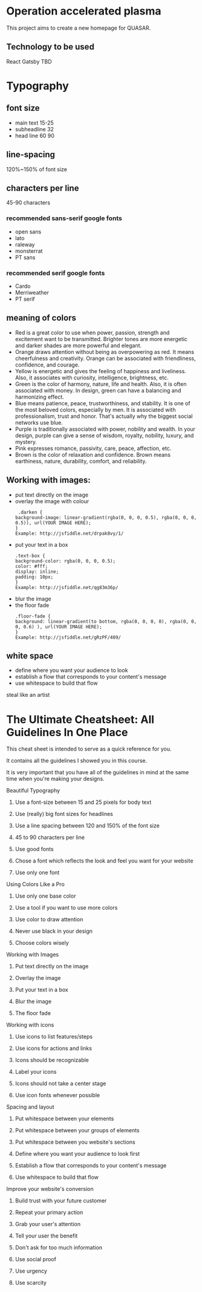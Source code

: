 # Operation accelerated plasma

This project aims to create a new homepage for QUASAR.

## Technology to be used
React
Gatsby
TBD


# Typography

## font size

* main text 15-25
* subheadline 32
* head line 60 90

## line-spacing

120%~150% of font size

## characters per line

45-90 characters

### recommended sans-serif google fonts

* open sans
* lato
* raleway
* monsterrat
* PT sans

### recommended serif google fonts

* Cardo
* Merriweather
* PT serif

## meaning of colors

* Red is a great color to use when power, passion, strength and excitement want to be transmitted. Brighter tones are more energetic and darker shades are more powerful and elegant.
* Orange draws attention without being as overpowering as red. It means cheerfulness and creativity. Orange can be associated with friendliness, confidence, and courage.
* Yellow is energetic and gives the feeling of happiness and liveliness. Also, it associates with curiosity, intelligence, brightness, etc.
* Green is the color of harmony, nature, life and health. Also, it is often associated with money. In design, green can have a balancing and harmonizing effect.
* Blue means patience, peace, trustworthiness, and stability. It is one of the most beloved colors, especially by men. It is associated with professionalism, trust and honor. That's actually why the biggest social networks use blue.
* Purple is traditionally associated with power, nobility and wealth. In your design, purple can give a sense of wisdom, royalty, nobility, luxury, and mystery.
* Pink expresses romance, passivity, care, peace, affection, etc.
* Brown is the color of relaxation and confidence. Brown means earthiness, nature, durability, comfort, and reliability.

## Working with images:

* put text directly on the image
* overlay the image with colour
    ```
     .darken {
    background-image: linear-gradient(rgba(0, 0, 0, 0.5), rgba(0, 0, 0, 0.5)), url(YOUR IMAGE HERE);
    }
    Example: http://jsfiddle.net/drpak8vy/1/
    ```
* put your text in a box
    ```
    .text-box {
    background-color: rgba(0, 0, 0, 0.5);
    color: #fff;
    display: inline;
    padding: 10px;
    }
    Example: http://jsfiddle.net/qg83m36p/
    ```
* blur the image
* the floor fade
    ```
    .floor-fade {
    background: linear-gradient(to bottom, rgba(0, 0, 0, 0), rgba(0, 0, 0, 0.6) ), url(YOUR IMAGE HERE);
    }
    Example: http://jsfiddle.net/gRzPF/409/
    ```


## white space

* define where you want your audience to look
* establish a flow that corresponds to your content's message
* use whitespace to build that flow

steal like an artist

# The Ultimate Cheatsheet: All Guidelines In One Place
This cheat sheet is intended to serve as a quick reference for you.

It contains all the guidelines I showed you in this course.

It is very important that you have all of the guidelines in mind at the same time when you're making your designs.



Beautiful Typography

1. Use a font-size between 15 and 25 pixels for body text

2. Use (really) big font sizes for headlines

3. Use a line spacing between 120 and 150% of the font size

4. 45 to 90 characters per line

5. Use good fonts

6. Chose a font which reflects the look and feel you want for your website

7. Use only one font



Using Colors Like a Pro

1. Use only one base color

2. Use a tool if you want to use more colors

3. Use color to draw attention

4. Never use black in your design

5. Choose colors wisely



Working with Images

1. Put text directly on the image

2. Overlay the image

3. Put your text in a box

4. Blur the image

5. The floor fade



Working with icons

1. Use icons to list features/steps

2. Use icons for actions and links

3. Icons should be recognizable

4. Label your icons

5. Icons should not take a center stage

6. Use icon fonts whenever possible



Spacing and layout

1. Put whitespace between your elements

2. Put whitespace between your groups of elements

3. Put whitespace between you website's sections

4. Define where you want your audience to look first

5. Establish a flow that corresponds to your content's message

6. Use whitespace to build that flow



Improve your website's conversion

1. Build trust with your future customer

2. Repeat your primary action

3. Grab your user's attention

4. Tell your user the benefit

5. Don't ask for too much information

6. Use social proof

7. Use urgency

8. Use scarcity